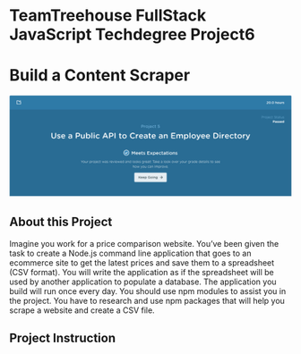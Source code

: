 # TeamTreehouse FullStack JavaScript Techdegree Project6
# Build a Content Scraper
![alt text](https://github.com/newKeating/FS-techdegree-project5-Use-a-Public-API-to-Create-an-Employee-Directory/blob/master/Project5-Pass-Confirmed.png)

## About this Project

Imagine you work for a price comparison website. You’ve been given the task to create a Node.js command line application that goes to an ecommerce site to get the latest prices and save them to a spreadsheet (CSV format). You will write the application as if the spreadsheet will be used by another application to populate a database. The application you build will run once every day. You should use npm modules to assist you in the project. You have to research and use npm packages that will help you scrape a website and create a CSV file.

## Project Instruction
